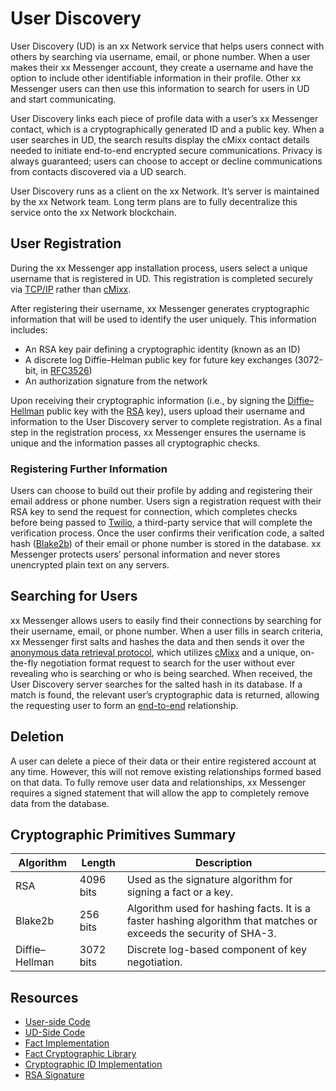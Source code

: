 # User Discovery

User Discovery (UD) is an xx Network service that helps users connect
with others by searching via username, email, or phone number. When a
user makes their xx Messenger account, they create a username and have
the option to include other identifiable information in their profile.
Other xx Messenger users can then use this information to search for
users in UD and start communicating.

User Discovery links each piece of profile data with a user’s xx
Messenger contact, which is a cryptographically generated ID and a
public key. When a user searches in UD, the search results display the
cMixx contact details needed to initiate end-to-end encrypted secure
communications. Privacy is always guaranteed; users can choose to accept
or decline communications from contacts discovered via a UD search.

User Discovery runs as a client on the xx Network. It’s server is
maintained by the xx Network team. Long term plans are to fully
decentralize this service onto the xx Network blockchain.

## User Registration

During the xx Messenger app installation process, users select a unique
username that is registered in UD. This registration is completed
securely via
[TCP/IP](https://en.wikipedia.org/wiki/Internet_protocol_suite) rather
than [cMixx](../overview/cmix).

After registering their username, xx Messenger generates cryptographic
information that will be used to identify the user uniquely. This
information includes:

-   An RSA key pair defining a cryptographic identity (known as an ID)
-   A discrete log Diffie–Helman public key for future key exchanges
    (3072-bit, in
    [RFC3526](https://datatracker.ietf.org/doc/html/rfc3526#section-4))
-   An authorization signature from the network

Upon receiving their cryptographic information (i.e., by signing the
[Diffie–Hellman](https://en.wikipedia.org/wiki/Diffie%E2%80%93Hellman_key_exchange)
public key with the
[RSA](https://en.wikipedia.org/wiki/RSA_(cryptosystem)) key), users
upload their username and information to the User Discovery server to
complete registration. As a final step in the registration process, xx
Messenger ensures the username is unique and the information passes all
cryptographic checks.

### Registering Further Information

Users can choose to build out their profile by adding and registering
their email address or phone number. Users sign a registration request
with their RSA key to send the request for connection, which completes
checks before being passed to [Twilio](https://www.twilio.com), a
third-party service that will complete the verification process. Once
the user confirms their verification code, a salted hash
([Blake2b](https://en.wikipedia.org/wiki/BLAKE_(hash_function))) of
their email or phone number is stored in the database. xx Messenger
protects users’ personal information and never stores unencrypted plain
text on any servers.

## Searching for Users

xx Messenger allows users to easily find their connections by searching
for their username, email, or phone number. When a user fills in search
criteria, xx Messenger first salts and hashes the data and then sends it
over the [anonymous data retrieval
protocol](adrp), which utilizes [cMixx](../overview/cmix) and a unique, on-the-fly negotiation
format request to search for the user without ever revealing who is
searching or who is being searched. When received, the User Discovery
server searches for the salted hash in its database. If a match is
found, the relevant user’s cryptographic data is returned, allowing the
requesting user to form an
[end-to-end](e2e-xxm) relationship.

## Deletion

A user can delete a piece of their data or their entire registered
account at any time. However, this will not remove existing
relationships formed based on that data. To fully remove user data and
relationships, xx Messenger requires a signed statement that will allow
the app to completely remove data from the database.

## Cryptographic Primitives Summary

| Algorithm      | Length    | Description                                                                                                       |
|----------------|-----------|-------------------------------------------------------------------------------------------------------------------|
| RSA            | 4096 bits | Used as the signature algorithm for signing a fact or a key.                                                      |
| Blake2b        | 256 bits  | Algorithm used for hashing facts. It is a faster hashing algorithm that matches or exceeds the security of SHA-3. |
| Diffie–Hellman | 3072 bits | Discrete log-based component of key negotiation.                                                                  |

## Resources

-   [User-side
    Code](https://git.xx.network/elixxir/client/-/tree/release/ud)
-   [UD-Side Code](https://git.xx.network/elixxir/user-discovery-bot)
-   [Fact
    Implementation](https://git.xx.network/elixxir/primitives/-/tree/release/fact)
-   [Fact Cryptographic
    Library](https://git.xx.network/elixxir/crypto/-/tree/release/factID)
-   [Cryptographic ID
    Implementation](https://git.xx.network/xx_network/primitives/-/tree/release/id)
-   [RSA
    Signature](https://git.xx.network/xx_network/crypto/-/tree/release/signature/rsa)
